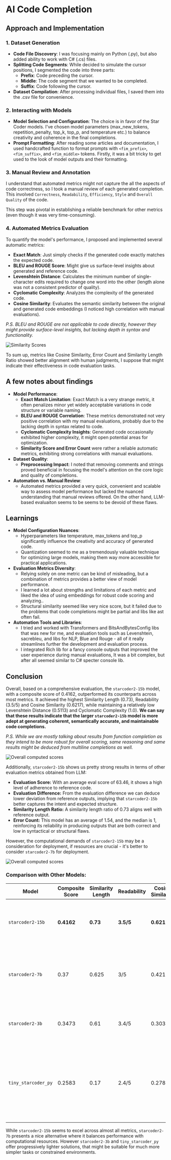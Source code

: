 # AI Code Completion

## Approach and Implementation

### 1. Dataset Generation

- **Code File Discovery**: I was focusing mainly on Python (.py), but also added ability to work with C# (.cs) files.
- **Splitting Code Segments**: While decided to simulate the cursor positions, I segmented the code into three parts:
  - **Prefix**: Code preceding the cursor.
  - **Middle**: The code segment that we wanted to be completed.
  - **Suffix**: Code following the cursor.
- **Dataset Compilation**: After processing individual files, I saved them into the .csv file for convenience.

### 2. Interacting with Models

- **Model Selection and Configuration**: The choice is in favor of the Star Coder models. I've chosen model parameters (max_new_tokens, repetition_penalty, top_k, top_p, and temperature etc.) to balance creativity and coherence in the final completions.
- **Prompt Formatting**: After reading some articles and documentation, I used handcrafted function to format prompts with `<fim_prefix>`, `<fim_suffix>`, and `<fim_middle>` tokens. Firstly, it was a bit tricky to get used to the look of model outputs and their formatting.

### 3. Manual Review and Annotation

I understand that automated metrics might not capture the all the aspects of code correctness, so I took a manual review of each generated completion. This involved `Correctness`, `Readability`, `Efficiency`, `Style` and `Overall Quality` of the code.

This step was pivotal in establishing a reliable benchmark for other metrics (even though it was very time-consuming).

### 4. Automated Metrics Evaluation

To quantify the model's performance, I proposed and implemented several automatic metrics:

- **Exact Match**: Just simply checks if the generated code exactly matches the expected code.
- **BLEU and ROUGE Score**: Might give us surface-level insights about generated and reference code.
- **Levenshtein Distance**: Calculates the minimum number of single-character edits required to change one word into the other (length alone was not a consistent predictor of quality).
- **Cyclomatic Complexity**: Analyzes the complexity of the generated code.
- **Cosine Similarity**: Evaluates the semantic similarity between the original and generated code embeddings (I noticed high correlation with manual evaluations).

_P.S. BLEU and ROUGE are not applicable to code directly, however they might provide surface-level insights, but lacking depth in syntax and functionality._

![Similarity Scores](./Media/CosineSimilarity.png)

To sum up, metrics like Cosine Similarity, Error Count and Similarity Length Ratio showed better alignment with human judgments, I suppose that might indicate their effectiveness in code evaluation tasks.

## A few notes about findings

- **Model Performance**:
  - **Exact Match Limitation**: Exact Match is a very strange metric, it often penalizes minor yet widely acceptable variations in code structure or variable naming.
  - **BLEU and ROUGE Correlation**: These metrics demonstrated not very positive correlation with my manual evaluations, probably due to the lacking depth in syntax related to code.
  - **Cyclomatic Complexity Insights**: Generated code occasionally exhibited higher complexity, it might open potential areas for optimization.
  - **Similarity Score and Error Count** were rather a reliable automatic metrics, exhibiting strong correlations with manual evaluations.
- **Dataset Quality**:
  - **Preprocessing Impact**: I noted that removing comments and strings proved beneficial in focusing the model's attention on the core logic and quality of completions.
- **Automation vs. Manual Review**:
  - Automated metrics provided a very quick, convenient and scalable way to assess model performance but lacked the nuanced understanding that manual reviews offered. On the other hand, LLM-based evaluaiton seems to be seems to be devoid of these flaws.

## Learnings

- **Model Configuration Nuances**:
  - Hyperparameters like temperature, max_tokens and top_p significantly influence the creativity and accuracy of generated code.
  - Quantization seemed to me as a tremendously valuable technique for optimizing large models, making them way more accessible for practical applications.
- **Evaluation Metrics Diversity**:
  - Relying solely on one metric can be kind of misleading, but a combination of metrics provides a better view of model performance.
  - I learned a lot about strengths and limitations of each metric and liked the idea of using embeddings for robust code scoring and analyzing..
  - Structural similarity seemed like very nice score, but it failed due to the problems that code completions might be partial and libs like ast often fail.
- **Automation Tools and Libraries**:
  - I tried and worked with Transformers and BitsAndBytesConfig libs that was new for me, and evaluation tools such as Levenshtein, sacrebleu, and libs for NLP, Blue and Rouge - all of it really streamlines further the development and evaluation process.
  - I integrated Rich lib for a fancy console outputs that improved the user experience during manual evaluations, It was a bit complex, but after all seemed similar to C# specter console lib.

## Conclusion

Overall, based on a comprehensive evaluation, the `starcoder2-15b` model, with a composite score of 0.4162, outperformed its counterparts across most metrics. It achieved the highest Similarity Length (0.73), Readability (3.5/5) and Cosine Similarity (0.6217), while maintaining a relatively low Levenshtein Distance (0.5113) and Cyclomatic Complexity (1.0). **We can say that these results indicate that the larger `starcoder2-15b` model is more adept at generating coherent, semantically accurate, and maintainable code completions.**

_P.S. While we are mostly talking about results from function completion as they intend to be more robust for overall scoring, same reasoning and same results might be deduced from multiline completions as well._

![Overall computed scores](./Media/CompositeScore.png)

Additionally, `starcoder2-15b` shows us pretty strong results in terms of other evaluation metrics obtained from LLM:

- **Evaluation Score:** With an average eval score of 63.46, it shows a high level of adherence to reference code.
- **Evaluation Difference:** From the evaluation difference we can deduce lower deviation from reference outputs, implying that `starcoder2-15b` better captures the intent and expected structure.
- **Similarity Length Ratio:** A similarity length ratio of 0.73 aligns well with reference output.
- **Error Count:** This model has an average of 1.54, and the median is 1, reinforcing its reliability in producing outputs that are both correct and low in syntactical or structural flaws.

However, the computational demands of `starcoder2-15b` may be a consideration for deployment, if resources are crucial - it's better to consider `starcoder2-7b` for deployment.

![Overall computed scores](./Media/GeneralComparison.png)

### Comparison with Other Models:

| Model               | Composite Score | Similarity Length | Readability | Cosine Similarity | Eval Score | Error Count | Notes                                                                                                                                   |
|---------------------|-----------------|-------------------|-------------|-------------------|------------|-------------|-----------------------------------------------------------------------------------------------------------------------------------------|
| `starcoder2-15b`    | **0.4162**      | **0.73**          | **3.5/5**   | **0.6217**         | **0.85**       | **1.0**         | Highest performance across metrics; ideal for high-accuracy applications.                                                               |
| `starcoder2-7b`     | 0.37            | 0.625             | 3/5         | 0.4214            | 0.75       | 3.0         | Strong performance, slightly lower than `starcoder2-15b`, with really lower computational cost.                                         |
| `starcoder2-3b`     | 0.3473          | 0.61              | 3.4/5       | 0.3031            | 0.5        | 3.0         | Moderate capabilities; suitable for less demanding applications.                                                                        |
| `tiny_starcoder_py` | 0.2583          | 0.17            | 2.4/5       | 0.2781            | 0.1        | 5.0         | Limited effectiveness; best suited for some kind of lightweight tasks where minimal resource usage is prioritized over qualited output. |


While `starcoder2-15b` seems to excel across almost all metrics, `starcoder2-7b` presents a nice alternative where it balances performance with computational resources. However `starcoder2-3b` and `tiny_starcoder_py` offer progressively lighter solutions, that might be suitable for much more simpler tasks or constrained environments.